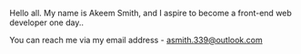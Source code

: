Hello all. My name is Akeem Smith, and I aspire to become a front-end web developer one day..

You can reach me via my email address - asmith.339@outlook.com

